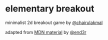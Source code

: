 # elementary breakout
minimalist 2d breakout game by [@chairulakmal](https://chairulakmal.github.io)

adapted from [MDN material](https://github.com/end3r/Canvas-gamedev-workshop) by [@end3r](https://github.com/end3r)
